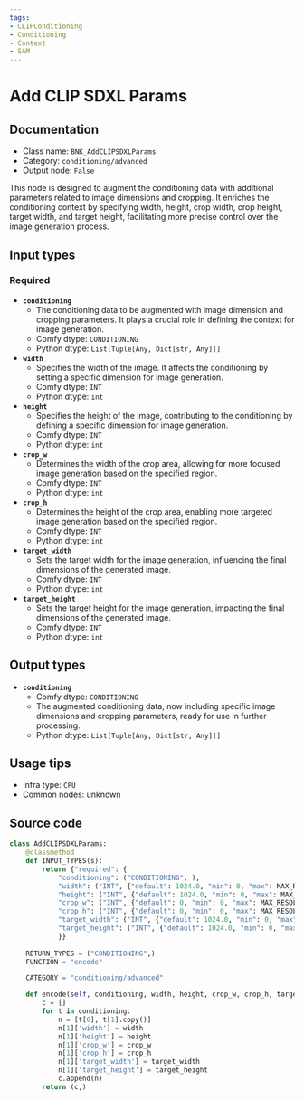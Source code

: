 ```yaml
---
tags:
- CLIPConditioning
- Conditioning
- Context
- SAM
---
```


# Add CLIP SDXL Params
## Documentation
- Class name: `BNK_AddCLIPSDXLParams`
- Category: `conditioning/advanced`
- Output node: `False`

This node is designed to augment the conditioning data with additional parameters related to image dimensions and cropping. It enriches the conditioning context by specifying width, height, crop width, crop height, target width, and target height, facilitating more precise control over the image generation process.
## Input types
### Required
- **`conditioning`**
    - The conditioning data to be augmented with image dimension and cropping parameters. It plays a crucial role in defining the context for image generation.
    - Comfy dtype: `CONDITIONING`
    - Python dtype: `List[Tuple[Any, Dict[str, Any]]]`
- **`width`**
    - Specifies the width of the image. It affects the conditioning by setting a specific dimension for image generation.
    - Comfy dtype: `INT`
    - Python dtype: `int`
- **`height`**
    - Specifies the height of the image, contributing to the conditioning by defining a specific dimension for image generation.
    - Comfy dtype: `INT`
    - Python dtype: `int`
- **`crop_w`**
    - Determines the width of the crop area, allowing for more focused image generation based on the specified region.
    - Comfy dtype: `INT`
    - Python dtype: `int`
- **`crop_h`**
    - Determines the height of the crop area, enabling more targeted image generation based on the specified region.
    - Comfy dtype: `INT`
    - Python dtype: `int`
- **`target_width`**
    - Sets the target width for the image generation, influencing the final dimensions of the generated image.
    - Comfy dtype: `INT`
    - Python dtype: `int`
- **`target_height`**
    - Sets the target height for the image generation, impacting the final dimensions of the generated image.
    - Comfy dtype: `INT`
    - Python dtype: `int`
## Output types
- **`conditioning`**
    - Comfy dtype: `CONDITIONING`
    - The augmented conditioning data, now including specific image dimensions and cropping parameters, ready for use in further processing.
    - Python dtype: `List[Tuple[Any, Dict[str, Any]]]`
## Usage tips
- Infra type: `CPU`
- Common nodes: unknown


## Source code
```python
class AddCLIPSDXLParams:
    @classmethod
    def INPUT_TYPES(s):
        return {"required": {
            "conditioning": ("CONDITIONING", ),
            "width": ("INT", {"default": 1024.0, "min": 0, "max": MAX_RESOLUTION}),
            "height": ("INT", {"default": 1024.0, "min": 0, "max": MAX_RESOLUTION}),
            "crop_w": ("INT", {"default": 0, "min": 0, "max": MAX_RESOLUTION}),
            "crop_h": ("INT", {"default": 0, "min": 0, "max": MAX_RESOLUTION}),
            "target_width": ("INT", {"default": 1024.0, "min": 0, "max": MAX_RESOLUTION}),
            "target_height": ("INT", {"default": 1024.0, "min": 0, "max": MAX_RESOLUTION}),
            }}
    
    RETURN_TYPES = ("CONDITIONING",)
    FUNCTION = "encode"

    CATEGORY = "conditioning/advanced"

    def encode(self, conditioning, width, height, crop_w, crop_h, target_width, target_height):
        c = []
        for t in conditioning:
            n = [t[0], t[1].copy()]
            n[1]['width'] = width
            n[1]['height'] = height
            n[1]['crop_w'] = crop_w
            n[1]['crop_h'] = crop_h
            n[1]['target_width'] = target_width
            n[1]['target_height'] = target_height
            c.append(n)
        return (c,)

```
